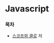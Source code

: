 # Javascript

### 목차

- [스코프와 클로](https://github.com/polarb-raf/learning-curve/blob/master/javascript/scope-closure.md)
저
